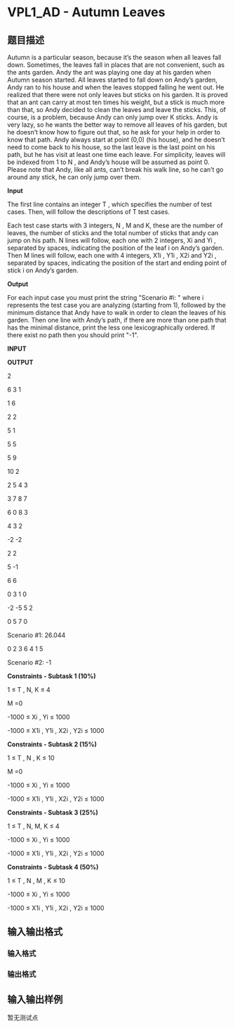 # VPL1_AD - Autumn Leaves

## 题目描述

Autumn is a particular season, because it’s the season when all leaves fall down. Sometimes, the leaves fall in places that are not convenient, such as the ants garden. Andy the ant was playing one day at his garden when Autumn season started. All leaves started to fall down on Andy’s garden, Andy ran to his house and when the leaves stopped falling he went out. He realized that there were not only leaves but sticks on his garden. It is proved that an ant can carry at most ten times his weight, but a stick is much more than that, so Andy decided to clean the leaves and leave the sticks. This, of course, is a problem, because Andy can only jump over K sticks. Andy is very lazy, so he wants the better way to remove all leaves of his garden, but he doesn’t know how to figure out that, so he ask for your help in order to know that path. Andy always start at point (0,0) (his house), and he doesn’t need to come back to his house, so the last leave is the last point on his path, but he has visit at least one time each leave. For simplicity, leaves will be indexed from 1 to N , and Andy’s house will be assumed as point 0. Please note that Andy, like all ants, can’t break his walk line, so he can’t go around any stick, he can only jump over them.

**Input**

The first line contains an integer T , which specifies the number of test cases. Then, will follow the descriptions of T test cases.

Each test case starts with 3 integers, N , M and K, these are the number of leaves, the number of sticks and the total number of sticks that andy can jump on his path. N lines will follow, each one with 2 integers, Xi and Yi , separated by spaces, indicating the position of the leaf i on Andy’s garden. Then M lines will follow, each one with 4 integers, X1i , Y1i , X2i and Y2i , separated by spaces, indicating the position of the start and ending point of stick i on Andy’s garden.

**Output**

For each input case you must print the string "Scenario #i: " where i represents the test case you are analyzing (starting from 1), followed by the minimum distance that Andy have to walk in order to clean the leaves of his garden. Then one line with Andy’s path, if there are more than one path that has the minimal distance, print the less one lexicographically ordered. If there exist no path then you should print "-1".

**INPUT**

**OUTPUT**

2

6 3 1

1 6

2 2

5 1

5 5

5 9

10 2

2 5 4 3

3 7 8 7

6 0 8 3

4 3 2

-2 -2

2 2

5 -1

6 6

0 3 1 0

-2 -5 5 2

0 5 7 0

Scenario #1: 26.044

0 2 3 6 4 1 5

Scenario #2: -1

**Constraints - Subtask 1 (10%)**

1 ≤ T , N, K ≤ 4

M =0

-1000 ≤ Xi , Yi ≤ 1000

-1000 ≤ X1i , Y1i , X2i , Y2i ≤ 1000

**Constraints - Subtask 2 (15%)**

1 ≤ T , N , K ≤ 10

M =0

-1000 ≤ Xi , Yi ≤ 1000

-1000 ≤ X1i , Y1i , X2i , Y2i ≤ 1000

**Constraints - Subtask 3 (25%)**

1 ≤ T , N, M, K ≤ 4

-1000 ≤ Xi , Yi ≤ 1000

-1000 ≤ X1i , Y1i , X2i , Y2i ≤ 1000

**Constraints - Subtask 4 (50%)**

1 ≤ T , N , M , K ≤ 10

-1000 ≤ Xi , Yi ≤ 1000

-1000 ≤ X1i , Y1i , X2i , Y2i ≤ 1000

## 输入输出格式

### 输入格式

### 输出格式

## 输入输出样例

暂无测试点


